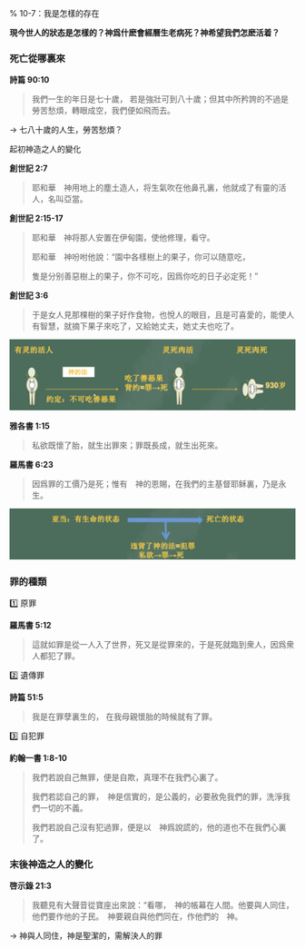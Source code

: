 % 10-7：我是怎樣的存在

__現今世人的狀态是怎樣的？神爲什麽會經曆生老病死？神希望我們怎麽活着？__

### 死亡從哪裏來

__詩篇 90:10__

> 我們一生的年日是七十歲， 若是強壯可到八十歲；但其中所矜誇的不過是勞苦愁煩，轉眼成空，我們便如飛而去。

→ 七八十歲的人生，勞苦愁煩？

起初神造之人的變化

__創世記 2:7__

> 耶和華　神用地上的塵土造人，将生氣吹在他鼻孔裏，他就成了有靈的活人，名叫亞當。

__創世記 2:15-17__

> 耶和華　神将那人安置在伊甸園，使他修理，看守。
>
> 耶和華　神吩咐他說：“園中各樣樹上的果子，你可以随意吃，
>
> 隻是分别善惡樹上的果子，你不可吃，因爲你吃的日子必定死！”

__創世記 3:6__

> 于是女人見那棵樹的果子好作食物，也悅人的眼目，且是可喜愛的，能使人有智慧，就摘下果子來吃了，又給她丈夫，她丈夫也吃了。

![違背約定導緻死](../../../docs/WikiImage/image_2024-10-07-08-55-14.png)

__雅各書 1:15__

> 私欲既懷了胎，就生出罪來；罪既長成，就生出死來。

__羅馬書 6:23__

> 因爲罪的工價乃是死；惟有　神的恩賜，在我們的主基督耶稣裏，乃是永生。

![違背約定導緻死](../../../docs/WikiImage/image_2024-10-07-09-03-27.png)

### 罪的種類

1️⃣ 原罪

__羅馬書 5:12__

> 這就如罪是從一人入了世界，死又是從罪來的，于是死就臨到衆人，因爲衆人都犯了罪。

2️⃣ 遺傳罪

__詩篇 51:5__

> 我是在罪孽裏生的， 在我母親懷胎的時候就有了罪。

3️⃣ 自犯罪

__約翰一書 1:8-10__

> 我們若說自己無罪，便是自欺，真理不在我們心裏了。
>
> 我們若認自己的罪，　神是信實的，是公義的，必要赦免我們的罪，洗淨我們一切的不義。
>
> 我們若說自己沒有犯過罪，便是以　神爲說謊的，他的道也不在我們心裏了。

### 末後神造之人的變化

__啓示錄 21:3__

> 我聽見有大聲音從寶座出來說：“看哪，　神的帳幕在人間。他要與人同住，他們要作他的子民。　神要親自與他們同在，作他們的　神。

→ 神與人同住，神是聖潔的，需解決人的罪
